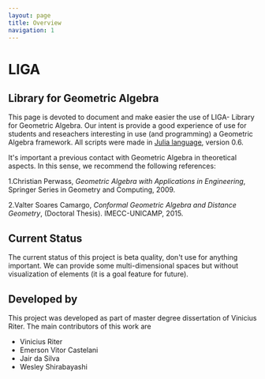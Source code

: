```yaml
---
layout: page
title: Overview
navigation: 1
---
```


# LIGA

## Library for Geometric Algebra


This page is devoted to document and make easier the use of LIGA- Library for 
Geometric Algebra. Our intent is provide a good experience of use for students 
and reseachers interesting in use (and programming) a Geometric Algebra 
framework. All scripts were made in [Julia language](www.julialang.org), 
version 0.6. 

It's important a previous contact with Geometric Algebra in theoretical aspects.
 In this sense, we recommend the following references:

1.Christian Perwass, *Geometric Algebra with Applications in Engineering*, 
Springer Series in Geometry and Computing, 2009.

2.Valter Soares Camargo, *Conformal Geometric Algebra and Distance Geometry*, (Doctoral Thesis).
IMECC-UNICAMP, 2015. 


## Current Status

The current status of this project is beta quality, don't use for anything important. We can provide some multi-dimensional spaces but without visualization of elements (it is a goal feature for future).

## Developed by

This project was developed as part of master degree dissertation of Vinicius Riter. The main contributors of this work are

* Vinicius Riter
* Emerson Vitor Castelani
* Jair da Silva
* Wesley Shirabayashi

